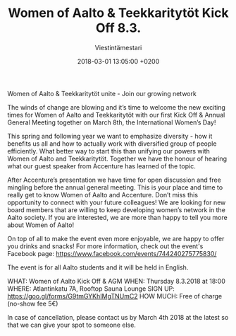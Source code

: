 ﻿---
layout: post
title: Women of Aalto & Teekkaritytöt Kick Off 8.3.
date: 2018-03-01 13:05:00 +0200
language: eng
author: Viestintämestari
categories: muut
---
Women of Aalto & Teekkaritytöt unite - Join our growing network
 
The winds of change are blowing and it’s time to welcome the new exciting times for Women of Aalto and Teekkaritytöt with our first Kick Off & Annual General Meeting together on March 8th, the International Women’s Day!

This spring and following year we want to emphasize diversity - how it benefits us all and how to actually work with diversified group of people efficiently. What better way to start this than unifying our powers with Women of Aalto and Teekkaritytöt. Together we have the honour of hearing what our guest speaker from Accenture has learned of the topic.

After Accenture’s presentation we have time for open discussion and free mingling before the annual general meeting. This is your place and time to really get to know Women of Aalto and Accenture. Don’t miss this opportunity to connect with your future colleagues! We are looking for new board members that are willing to keep developing women’s network in the Aalto society. If you are interested, we are more than happy to tell you more about Women of Aalto!

On top of all to make the event even more enjoyable, we are happy to offer you drinks and snacks! For more information, check out the event's Facebook page: https://www.facebook.com/events/744240275775830/ 

The event is for all Aalto students and it will be held in English.

WHAT: Women of Aalto Kick Off & AGM
WHEN: Thursday 8.3.2018 at 18:00
WHERE: Atlantinkatu 7A, Rooftop Sauna Lounge
SIGN UP: https://goo.gl/forms/G9tmGYKhIMgTNUmC2
HOW MUCH: Free of charge (no-show fee 5€)

In case of cancellation, please contact us by March 4th 2018 at the latest so that we can give your spot to someone else.